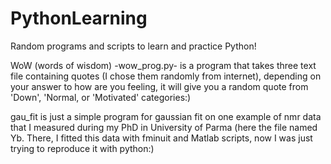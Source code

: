 # PythonLearning
Random programs and scripts to learn and practice Python!

WoW (words of wisdom) -wow_prog.py- is a program that takes three text file containing quotes (I chose them randomly from internet), depending on your answer to how are you feeling, it will give you a random quote from 'Down', 'Normal, or 'Motivated' categories:)

gau_fit is just a simple program for gaussian fit on one example of nmr data that I measured during my PhD in University of Parma (here the file named Yb. There, I fitted this data with fminuit and Matlab scripts, now I was just trying to reproduce it with python:)

